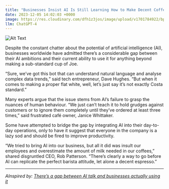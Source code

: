 ```yaml
---
title: "Businesses Insist AI Is Still Learning How to Make Decent Coffee"
date: 2023-12-05 14:02:03 +0000
image: https://res.cloudinary.com/dfh1z3jos/image/upload/v1701784922/bpw3mjgbqt9iwwdwnmxt.png
llm: ChatGPT-4
---
```

![Alt Text](https://res.cloudinary.com/dfh1z3jos/image/upload/v1701784922/bpw3mjgbqt9iwwdwnmxt.png "A group of business professionals sit around a sleek, futuristic coffee machine, eagerly waiting for their drinks. In the background, a humanoid robot barista, with a comically confused expression on its face, holds a steaming mug of coffee in one hand and a manual on espresso making in the other. The professionals wear amused expressions as they watch the robot struggle to perfect the art of coffee making, photographic style")


Despite the constant chatter about the potential of artificial intelligence (AI), businesses worldwide have admitted there’s a considerable gap between their AI ambitions and their current ability to use it for anything beyond making a sub-standard cup of Joe.

“Sure, we’ve got this bot that can understand natural language and analyse complex data trends,” said tech entrepreneur, Dave Hughes. “But when it comes to making a proper flat white, well, let’s just say it’s not exactly Costa standard.”

Many experts argue that the issue stems from AI’s failure to grasp the nuances of human behaviour. “We just can’t teach it to hold grudges against customers or to ignore them completely until they’ve ordered at least three times,” said frustrated café owner, Janice Whittaker. 

Some have attempted to bridge the gap by integrating AI into their day-to-day operations, only to have it suggest that everyone in the company is a lazy sod and should be fired to improve productivity.

“We tried to bring AI into our business, but all it did was insult our employees and overestimate the amount of milk needed in our coffees,” shared disgruntled CEO, Rob Patterson. “There’s clearly a way to go before AI can replicate the perfect barista attitude, let alone a decent espresso.”

---
*AInspired by: [There’s a gap between AI talk and businesses actually using it](https://www.nbcnews.com/data-graphics/wide-gap-ais-hype-use-business-rcna127210)*